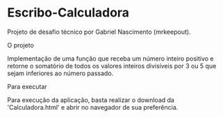 # Escribo-Calculadora
 Projeto de desafio técnico por Gabriel Nascimento (mrkeepout).

 O projeto

 Implementação de uma função que receba um número inteiro positivo e retorne o somatório de todos os valores inteiros divisíveis por 3 ou 5 que sejam inferiores ao número passado.

 Para executar

 Para execução da aplicação, basta realizar o download da 'Calculadora.html' e abrir no navegador de sua preferência.

